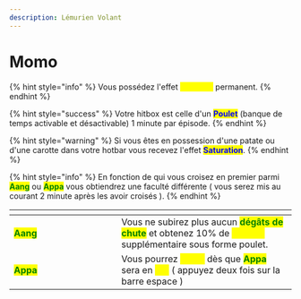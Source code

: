 ```yaml
---
description: Lémurien Volant
---
```


# Momo

{% hint style="info" %}
Vous possédez l'effet <mark style="color:yellow;">**Vitesse I**</mark> permanent.
{% endhint %}

{% hint style="success" %}
Votre hitbox est celle d'un <mark style="color:blue;">**Poulet**</mark> (banque de temps activable et désactivable) 1 minute par épisode.
{% endhint %}

{% hint style="warning" %}
Si vous êtes en possession d'une patate ou d'une carotte dans votre hotbar vous recevez l'effet <mark style="color:blue;">**Saturation**</mark>.
{% endhint %}

{% hint style="info" %}
En fonction de qui vous croisez en premier parmi <mark style="color:green;">**Aang**</mark> ou <mark style="color:green;">**Appa**</mark> vous obtiendrez une faculté différente ( vous serez mis au courant 2 minute après les avoir croisés ).
{% endhint %}

<table><thead><tr><th width="176"></th><th></th></tr></thead><tbody><tr><td><mark style="color:green;"><strong>Aang</strong></mark></td><td>Vous ne subirez plus aucun <mark style="color:green;"><strong>dégâts de chute</strong></mark> et obtenez 10% de <mark style="color:yellow;"><strong>Vitesse</strong></mark> supplémentaire sous forme poulet.</td></tr><tr><td><mark style="color:green;"><strong>Appa</strong></mark></td><td>Vous pourrez <mark style="color:yellow;"><strong>Volez</strong></mark> dès que <mark style="color:green;"><strong>Appa</strong></mark> sera en <mark style="color:yellow;"><strong>Vol</strong></mark> ( appuyez deux fois sur la barre espace )</td></tr></tbody></table>

<figure><img src="https://media.giphy.com/media/hfT4eNf5EXeuY/giphy.gif" alt=""><figcaption></figcaption></figure>
